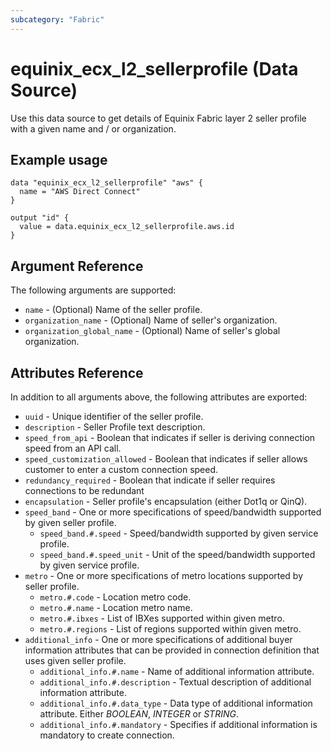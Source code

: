 ```yaml
---
subcategory: "Fabric"
---
```


# equinix_ecx_l2_sellerprofile (Data Source)

Use this data source to get details of Equinix Fabric layer 2 seller profile with a given name
and / or organization.

## Example usage

```hcl
data "equinix_ecx_l2_sellerprofile" "aws" {
  name = "AWS Direct Connect"
}

output "id" {
  value = data.equinix_ecx_l2_sellerprofile.aws.id
}
```

## Argument Reference

The following arguments are supported:

* `name` - (Optional) Name of the seller profile.
* `organization_name` - (Optional) Name of seller's organization.
* `organization_global_name` - (Optional) Name of seller's global organization.

## Attributes Reference

In addition to all arguments above, the following attributes are exported:

* `uuid` - Unique identifier of the seller profile.
* `description` - Seller Profile text description.
* `speed_from_api` - Boolean that indicates if seller is deriving connection speed from an API call.
* `speed_customization_allowed` - Boolean that indicates if seller allows customer to enter a
custom connection speed.
* `redundancy_required` - Boolean that indicate if seller requires connections to be redundant
* `encapsulation` - Seller profile's encapsulation (either Dot1q or QinQ).
* `speed_band` - One or more specifications of speed/bandwidth supported by given seller profile.
  * `speed_band.#.speed` - Speed/bandwidth supported by given service profile.
  * `speed_band.#.speed_unit` - Unit of the speed/bandwidth supported by given service profile.
* `metro` - One or more specifications of metro locations supported by seller profile.
  * `metro.#.code` - Location metro code.
  * `metro.#.name` - Location metro name.
  * `metro.#.ibxes` - List of IBXes supported within given metro.
  * `metro.#.regions` - List of regions supported within given metro.
* `additional_info` - One or more specifications of additional buyer information attributes that
can be provided in connection definition that uses given seller profile.
  * `additional_info.#.name` - Name of additional information attribute.
  * `additional_info.#.description` - Textual description of additional information attribute.
  * `additional_info.#.data_type` - Data type of additional information attribute. Either 
  *BOOLEAN*, *INTEGER* or *STRING*.
  * `additional_info.#.mandatory` - Specifies if additional information is mandatory to create
  connection.
